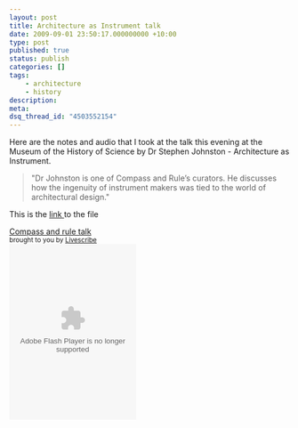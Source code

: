 ```yaml
---
layout: post
title: Architecture as Instrument talk
date: 2009-09-01 23:50:17.000000000 +10:00
type: post
published: true
status: publish
categories: []
tags:
    - architecture
    - history
description:
meta:
dsq_thread_id: "4503552154"
---
```


Here are the notes and audio that I took at the talk this evening at the Museum of the History of Science by Dr Stephen Johnston - Architecture as Instrument.

<blockquote>
"Dr Johnston is one of Compass and Rule’s curators. He discusses how the ingenuity of instrument makers was tied to the world of architectural design."
</blockquote>

This is the <a href="http://www.livescribe.com/cgi-bin/WebObjects/LDApp.woa/wa/MLSOverviewPage?sid=qgWlX1gpp7wq">link </a>to the file

<div class="pencast">
<a href="http://www.livescribe.com/cgi-bin/WebObjects/LDApp.woa/wa/MLSOverviewPage?sid=qgWlX1gpp7wq" target="_blank">Compass and rule talk</a>
<br />
<small>brought to you by <a href="http://www.livescribe.com/" target="_blank">Livescribe</a>
</small>
<br />
<object width="228" height="316">
<param name="movie" value="http://www.livescribe.com/media/swf/embedPlayer.swf" />
<param name="FlashVars" value="path=http%3A//www.livescribe.com/cgi-bin/WebObjects/LDApp.woa/wa/flashXML%3Fxml%3D0000C0A80116000009C5CA7A000001230C6D8155216DED7F&amp;embedversion=1" />
<param name="allowFullScreen" value="true" />
<param name="allowscriptaccess" value="always" />
<embed src="http://www.livescribe.com/media/swf/embedPlayer.swf?path=http%3A//www.livescribe.com/cgi-bin/WebObjects/LDApp.woa/wa/flashXML%3Fxml%3D0000C0A80116000009C5CA7A000001230C6D8155216DED7F&amp;embedversion=1" type="application/x-shockwave-flash" allowscriptaccess="always" allowfullscreen="true" width="228" height="316">
</embed>
</object>
</div>
